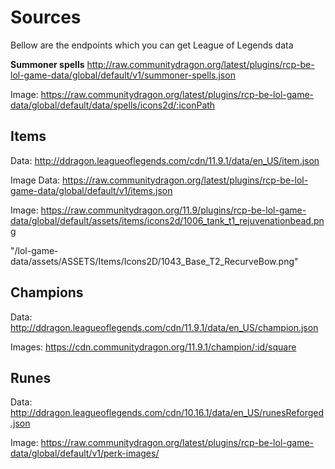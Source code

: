 # Sources
Bellow are the endpoints which you can get League of Legends data


**Summoner spells**
http://raw.communitydragon.org/latest/plugins/rcp-be-lol-game-data/global/default/v1/summoner-spells.json

Image: https://raw.communitydragon.org/latest/plugins/rcp-be-lol-game-data/global/default/data/spells/icons2d/:iconPath

## Items
Data: http://ddragon.leagueoflegends.com/cdn/11.9.1/data/en_US/item.json

Image Data: https://raw.communitydragon.org/latest/plugins/rcp-be-lol-game-data/global/default/v1/items.json

Image: https://raw.communitydragon.org/11.9/plugins/rcp-be-lol-game-data/global/default/assets/items/icons2d/1006_tank_t1_rejuvenationbead.png

"/lol-game-data/assets/ASSETS/Items/Icons2D/1043_Base_T2_RecurveBow.png"

## Champions
Data: http://ddragon.leagueoflegends.com/cdn/11.9.1/data/en_US/champion.json

Images: https://cdn.communitydragon.org/11.9.1/champion/:id/square

## Runes
Data: http://ddragon.leagueoflegends.com/cdn/10.16.1/data/en_US/runesReforged.json

Image: https://raw.communitydragon.org/latest/plugins/rcp-be-lol-game-data/global/default/v1/perk-images/